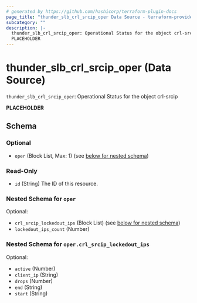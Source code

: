 ```yaml
---
# generated by https://github.com/hashicorp/terraform-plugin-docs
page_title: "thunder_slb_crl_srcip_oper Data Source - terraform-provider-thunder"
subcategory: ""
description: |-
  thunder_slb_crl_srcip_oper: Operational Status for the object crl-srcip
  PLACEHOLDER
---
```


# thunder_slb_crl_srcip_oper (Data Source)

`thunder_slb_crl_srcip_oper`: Operational Status for the object crl-srcip

__PLACEHOLDER__



<!-- schema generated by tfplugindocs -->
## Schema

### Optional

- `oper` (Block List, Max: 1) (see [below for nested schema](#nestedblock--oper))

### Read-Only

- `id` (String) The ID of this resource.

<a id="nestedblock--oper"></a>
### Nested Schema for `oper`

Optional:

- `crl_srcip_lockedout_ips` (Block List) (see [below for nested schema](#nestedblock--oper--crl_srcip_lockedout_ips))
- `lockedout_ips_count` (Number)

<a id="nestedblock--oper--crl_srcip_lockedout_ips"></a>
### Nested Schema for `oper.crl_srcip_lockedout_ips`

Optional:

- `active` (Number)
- `client_ip` (String)
- `drops` (Number)
- `end` (String)
- `start` (String)


